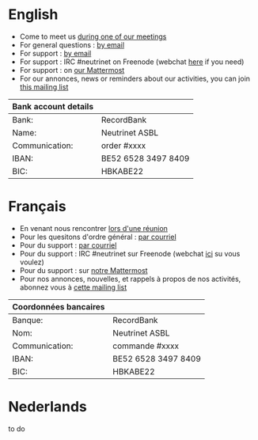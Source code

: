 <!-- TITLE: Contact -->
<!-- SUBTITLE: Reach us, nous joindre, contacteer ons -->

# English
- Come to meet us [during one of our meetings](agenda)
- For general questions :  [by email](mailto:contact@neutrinet.be)
- For support : [by email](mailto:support@neutrinet.be)
- For support : IRC #neutrinet on Freenode (webchat [here](https://webchat.freenode.net/?channels=neutrinet) if you need)
- For support : on [our Mattermost](https://chat.neutrinet.be)
- For our annonces, news or reminders about our activities, you can join [this mailing list](https://lists.entransition.be/wws/info/neutrinet)

| Bank account details | |
|---|---|
|Bank: |RecordBank |
|Name: |Neutrinet ASBL |
|Communication: |order #xxxx |
|IBAN: |BE52 6528 3497 8409 |
|BIC: |HBKABE22 |
# Français
- En venant nous rencontrer [lors d'une réunion](agenda)
- Pour les quesitons d'ordre général :  [par courriel](mailto:contact@neutrinet.be)
- Pour du support : [par courriel](mailto:support@neutrinet.be)
- Pour du support : IRC #neutrinet sur Freenode (webchat [ici](https://webchat.freenode.net/?channels=neutrinet) su vous voulez)
- Pour du support : sur [notre Mattermost](https://chat.neutrinet.be)
- Pour nos annonces, nouvelles, et rappels à propos de nos activités, abonnez vous à [cette mailing list](https://lists.entransition.be/wws/info/neutrinet)

| Coordonnées bancaires | |
|---|---|
|Banque: |RecordBank |
|Nom: |Neutrinet ASBL |
|Communication: |commande #xxxx |
|IBAN: |BE52 6528 3497 8409 |
|BIC: |HBKABE22 |

# Nederlands
to do
